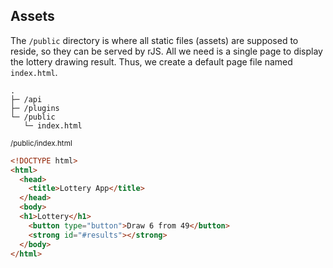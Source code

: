 ## Assets

The `/public` directory is where all static files (assets) are supposed to reside, so they can be served by rJS. All we need is a single page to display the lottery drawing result. Thus, we create a default page file named `index.html`.

``` console
.
├─ /api
├─ /plugins
└─ /public
   └─ index.html
```

<small class="docs-filename">/public/index.html</small>

``` html
<!DOCTYPE html>
<html>
  <head>
    <title>Lottery App</title>
  </head>
  <body>
  <h1>Lottery</h1>
    <button type="button">Draw 6 from 49</button>
    <strong id="#results"></strong>
  </body>
</html>
```